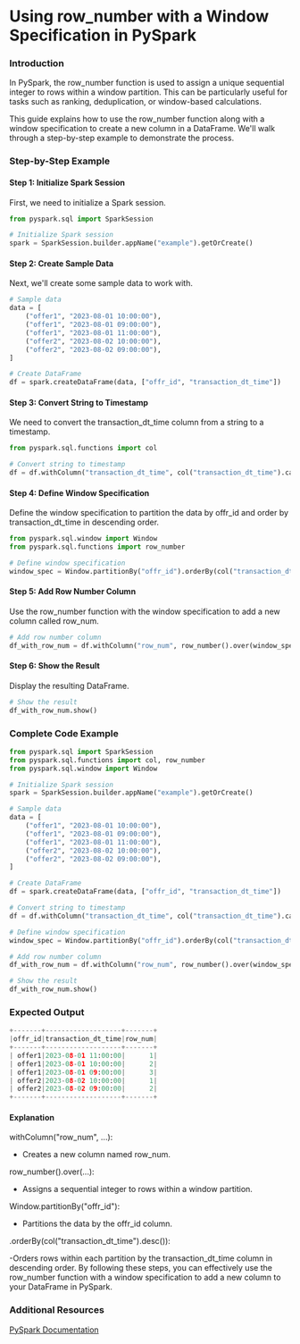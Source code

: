 # Using row_number with a Window Specification in PySpark

### Introduction


In PySpark, the row_number function is used to assign a unique sequential integer to rows within a window partition. This can be particularly useful for tasks such as ranking, deduplication, or window-based calculations.

This guide explains how to use the row_number function along with a window specification to create a new column in a DataFrame. We'll walk through a step-by-step example to demonstrate the process.


### Step-by-Step Example

#### Step 1: Initialize Spark Session

First, we need to initialize a Spark session.

```python
from pyspark.sql import SparkSession

# Initialize Spark session
spark = SparkSession.builder.appName("example").getOrCreate()

```
#### Step 2: Create Sample Data

Next, we'll create some sample data to work with.

```python
# Sample data
data = [
    ("offer1", "2023-08-01 10:00:00"),
    ("offer1", "2023-08-01 09:00:00"),
    ("offer1", "2023-08-01 11:00:00"),
    ("offer2", "2023-08-02 10:00:00"),
    ("offer2", "2023-08-02 09:00:00"),
]

# Create DataFrame
df = spark.createDataFrame(data, ["offr_id", "transaction_dt_time"])
```

#### Step 3: Convert String to Timestamp

We need to convert the transaction_dt_time column from a string to a timestamp.

```python
from pyspark.sql.functions import col

# Convert string to timestamp
df = df.withColumn("transaction_dt_time", col("transaction_dt_time").cast("timestamp"))
```

#### Step 4: Define Window Specification

Define the window specification to partition the data by offr_id and order by transaction_dt_time in descending order.

```python
from pyspark.sql.window import Window
from pyspark.sql.functions import row_number

# Define window specification
window_spec = Window.partitionBy("offr_id").orderBy(col("transaction_dt_time").desc())
```

#### Step 5: Add Row Number Column

Use the row_number function with the window specification to add a new column called row_num.

```python
# Add row number column
df_with_row_num = df.withColumn("row_num", row_number().over(window_spec))
```

#### Step 6: Show the Result

Display the resulting DataFrame.

```python
# Show the result
df_with_row_num.show()
```

### Complete Code Example

```python
from pyspark.sql import SparkSession
from pyspark.sql.functions import col, row_number
from pyspark.sql.window import Window

# Initialize Spark session
spark = SparkSession.builder.appName("example").getOrCreate()

# Sample data
data = [
    ("offer1", "2023-08-01 10:00:00"),
    ("offer1", "2023-08-01 09:00:00"),
    ("offer1", "2023-08-01 11:00:00"),
    ("offer2", "2023-08-02 10:00:00"),
    ("offer2", "2023-08-02 09:00:00"),
]

# Create DataFrame
df = spark.createDataFrame(data, ["offr_id", "transaction_dt_time"])

# Convert string to timestamp
df = df.withColumn("transaction_dt_time", col("transaction_dt_time").cast("timestamp"))

# Define window specification
window_spec = Window.partitionBy("offr_id").orderBy(col("transaction_dt_time").desc())

# Add row number column
df_with_row_num = df.withColumn("row_num", row_number().over(window_spec))

# Show the result
df_with_row_num.show()
```

### Expected Output

```python
+-------+-------------------+-------+
|offr_id|transaction_dt_time|row_num|
+-------+-------------------+-------+
| offer1|2023-08-01 11:00:00|      1|
| offer1|2023-08-01 10:00:00|      2|
| offer1|2023-08-01 09:00:00|      3|
| offer2|2023-08-02 10:00:00|      1|
| offer2|2023-08-02 09:00:00|      2|
+-------+-------------------+-------+
```

#### Explanation


withColumn("row_num", ...):

- Creates a new column named row_num.


row_number().over(...):

- Assigns a sequential integer to rows within a window partition.


Window.partitionBy("offr_id"):

- Partitions the data by the offr_id column.

.orderBy(col("transaction_dt_time").desc()):

-Orders rows within each partition by the transaction_dt_time column in descending order.
By following these steps, you can effectively use the row_number function with a window specification to add a new column to your DataFrame in PySpark.

### Additional Resources
[PySpark Documentation](https://spark.apache.org/docs/latest/api/python/)

